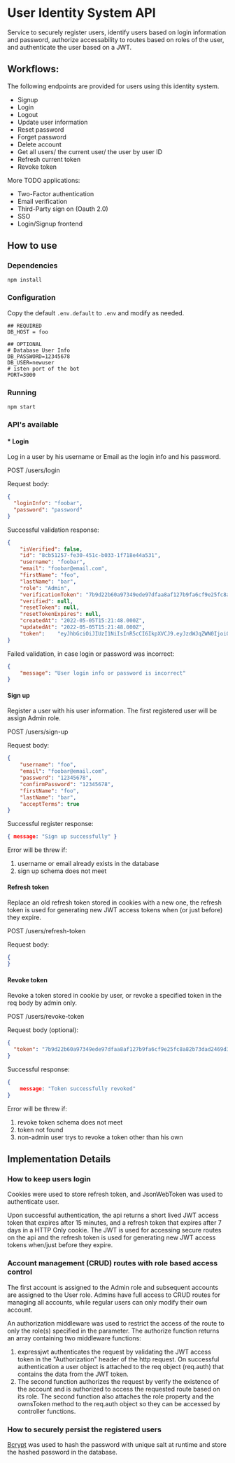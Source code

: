 # User Identity System API
 
 Service to securely register users, identify users based on login information and password, authorize accessability to routes based on roles of the user, and authenticate the user based on a JWT.

## Workflows:

The following endpoints are provided for users using this identity system.
* Signup
* Login
* Logout
* Update user information
* Reset password
* Forget password
* Delete account
* Get all users/ the current user/ the user by user ID
* Refresh current token
* Revoke token

More TODO applications:
* Two-Factor authentication
* Email verification
* Third-Party sign on (Oauth 2.0)
* SSO
* Login/Signup frontend

## How to use

### Dependencies

```
npm install
```

### Configuration

Copy the default `.env.default` to `.env` and modify as needed.

```
## REQUIRED
DB_HOST = foo

## OPTIONAL
# Database User Info
DB_PASSWORD=12345678
DB_USER=newuser
# isten port of the bot
PORT=3000
```

### Running

```
npm start
```

### API's available

#### * Login
  Log in a user by his username or Email as the login info and his password.
  
  POST /users/login
  
Request body:
```json
{
  "loginInfo": "foobar",
  "password": "password"
}
```
Successful validation response:
```json
{
    "isVerified": false,
    "id": "8cb51257-fe30-451c-b033-1f718e44a531",
    "username": "foobar",
    "email": "foobar@email.com",
    "firstName": "foo",
    "lastName": "bar",
    "role": "Admin",
    "verificationToken": "7b9d22b60a97349ede97dfaa8af127b9fa6cf9e25fc8a82b73dad2469d38857ea83b4703212b28e0",
    "verified": null,
    "resetToken": null,
    "resetTokenExpires": null,
    "createdAt": "2022-05-05T15:21:48.000Z",
    "updatedAt": "2022-05-05T15:21:48.000Z",
    "token":    "eyJhbGciOiJIUzI1NiIsInR5cCI6IkpXVCJ9.eyJzdWJqZWN0IjoiOGNiNTEyNTctZmUzMC00NTFjLWIwMzMtMWY3MThlNDRhNTMxIiwiaWF0IjoxNjUxNzg2Mjc0LCJleHAiOjE2NTE3ODcxNzR9.-P6w6CaLnROtaKoq4T46Ca7msB_a0q4cbR_uPp2H-LE"
}
```
Failed validation, in case login or password was incorrect:

```json
{
    "message": "User login info or password is incorrect"
}
```

#### Sign up
  Register a user with his user information. The first registered user will be assign Admin role.
  
  POST /users/sign-up
  
Request body:
```json
{
    "username": "foo",
    "email": "foobar@email.com",
    "password": "12345678",
    "confirmPassword": "12345678",
    "firstName": "foo",
    "lastName": "bar",
    "acceptTerms": true
}
```
Successful register response:
```json
{ message: "Sign up successfully" }
```

Error will be threw if:

1. username or email already exists in the database
2. sign up schema does not meet

#### Refresh token
  Replace an old refresh token stored in cookies with a new one, the refresh token is used for generating new JWT access tokens when (or just before) they expire.
  
  POST /users/refresh-token
  
Request body:
```json
{
}
```

#### Revoke token
  Revoke a token stored in cookie by user, or revoke a specified token in the req body by admin only.
  
  POST /users/revoke-token
  
Request body (optional):
```json
{
  "token": "7b9d22b60a97349ede97dfaa8af127b9fa6cf9e25fc8a82b73dad2469d38857ea83b4703212b28e0"
}
```
Successful response:
```json
{
    message: "Token successfully revoked" 
}
```

Error will be threw if:

1. revoke token schema does not meet
2. token not found
3. non-admin user trys to revoke a token other than his own


## Implementation Details

### How to keep users login

Cookies were used to store refresh token, and JsonWebToken was used to authenticate user.

Upon successful authentication, the api returns a short lived JWT access token that expires after 15 minutes, and a refresh token that expires after 7 days in a HTTP Only cookie. The JWT is used for accessing secure routes on the api and the refresh token is used for generating new JWT access tokens when/just before they expire.

### Account management (CRUD) routes with role based access control

The first account is assigned to the Admin role and subsequent accounts are assigned to the User role. Admins have full access to CRUD routes for managing all accounts, while regular users can only modify their own account.

An authorization middleware was used to restrict the access of the route to only the role(s) specified in the parameter. The authorize function returns an array containing two middleware functions:
1. expressjwt authenticates the request by validating the JWT access token in the "Authorization" header of the http request. On successful authentication a user object is attached to the req object (req.auth) that contains the data from the JWT token.
2. The second function authorizes the request by verify the existence of the account and is authorized to access the requested route based on its role. The second function also attaches the role property and the ownsToken method to the req.auth object so they can be accessed by controller functions.

### How to securely persist the registered users

[Bcrypt](https://en.wikipedia.org/wiki/Bcrypt) was used to hash the password with unique salt at runtime and store the hashed password in the database. 
